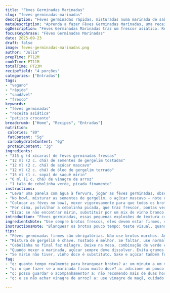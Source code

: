 ```yaml
---
title: "Fèves Germinadas Marinadas"
slug: "feves-germinadas-marinadas"
description: "Fèves germinadas rápidas, misturadas numa marinada de sabor asiático. Textura crocante, notas tostadas de óleo, açúcar e vinagre. Ótimo para entradas ou como acompanhamento leve. Ingredientes simples adaptados, com ajuste no tempo para evitar feijão murchando demais. Receita vegana, sem glúten e sem lactose, fácil de fazer e cheia de personalidade."
metaDescription: "Aprenda a fazer Fèves Germinadas Marinadas, uma receita vegana com noz tostada e umami. Crocância perfeita em poucos minutos."
ogDescription: "Fèves Germinadas Marinadas traz um frescor asiático. Receita simples, ótima para entrada ou acompanhamento, pronta em 23 minutos."
focusKeyphrase: "Fèves Germinadas Marinadas"
date: 2025-09-23
draft: false
image: feves-germinadas-marinadas.png
author: "Julia"
prepTime: PT12M
cookTime: PT11M
totalTime: PT23M
recipeYield: "4 porções"
categories: ["Entradas"]
tags:
- "vegano"
- "rápido"
- "saudável"
- "fresco"
keywords:
- "fèves germinadas"
- "receita asiática"
- "petisco crocante"
breadcrumb: ["Home", "Recipes", "Entradas"]
nutrition: 
 calories: "80"
 fatContent: "5g"
 carbohydrateContent: "6g"
 proteinContent: "3g"
ingredients:
- "315 g (4 xícaras) de fèves germinadas frescas"
- "12 ml (2 c. chá) de sementes de gergelim tostadas"
- "12 ml (2 c. chá) de açúcar mascavo"
- "12 ml (2 c. chá) de óleo de gergelim torrado"
- "15 ml (1 c. sopa) de saquê mirin"
- "6 ml (1 c. chá) de vinagre de arroz"
- "1 talo de cebolinha verde, picada finamente"
instructions:
- "Levar uma panela com água à fervura, jogar as fèves germinadas, observar: bolhas subindo rápido, som da fervura intensa. Ligar o timer em 1 minuto e 10 segundos para não deixar amolecer demais; a crocância é essencial, se passar disso, vira purê sem graça. Escorrer em peneira e sacudir para eliminar água retida."
- "No bowl, misturar as sementes de gergelim, o açúcar mascavo — note que uso mais para dar uma caramelizada leve — ao óleo de gergelim torrado, cheiro potente que já avisa a complexidade que virá. Adicionar o mirin com cuidado para não exagerar no doce, o vinagre de arroz chega depois, para balancear a acidez, mexer até dissolver açúcar, vir uma calda rala com bolhas quase parcelando."
- "Colocar as fèves no bowl, mexer vigorosamente para que todos os brotos fiquem brilhantes e melados com a marinada. Aproveitar para sentir a textura: deve haver resistência ao toque, para não deixar a marinada escorrer fácil demais."
- "Por cima, polvilhar a cebolinha picada, que traz frescor, pontas verdes se destacando, olha que lindo na mesa. Servir logo ou esperar uns 10 minutos para a marinada impregnar melhor — a quem tiver paciência. Se guardado, perderá crocância e aroma do óleo, não recomendo por mais de 2 horas."
- "Dica: se não encontrar mirin, substituir por um mix de vinho branco doce com uma pitada de açúcar, ajustando o açúcar da receita. Óleo de gergelim comum pode ser substituído pelo de amendoim com sutil perda no sabor, mas ainda assim aceitável."
introduction: "Fèves germinadas, essas pequenas explosões de textura crocante, parecem simples, mas têm tanta vida ao toque. Fiquei curioso em como envolver o frescor com aquela pegada umami japonesa, na marinada clássica de óleo de gergelim e mirin. Testei várias vezes, ajustando o tempo de branqueamento para manter firme a crocância, porque nada pior que broto mole que parece suco coagulado. O vinagre de arroz entra como um cut, dá aquele toquezinho ácido que corta a doçura e o óleo se manifesta no aroma, invadindo a cozinha. E a cebolinha é o coroamento, aquela cor e frescor que fazem a diferença."
ingredientsNote: "Use sempre brotos frescos, eles devem estar firmes, sem sinais de murchidão ou umidade excessiva. O açúcar mascavo substitui parcialmente o açúcar branco, dando profundidade. Se faltar óleo de gergelim torrado, pode usar óleo de gergelim normal, mas perde um pouco do aroma intenso; evite óleos neutros, como óleo de soja, pois não trazem sabor. Cebolinha fresca é indispensável; substituições por outras cebolas podem alterar a delicadeza do prato. O vinagre de arroz pode ser trocado por vinagre de maçã, mas cuidado com a acidez forte demais. Para quem não tem mirin, misture sake com um pouco de açúcar, ou até vinho branco doce; o segredo é controlar o dulçor para não esconder o gergelim."
instructionsNote: "Blanquear os brotos pouco tempo: teste visual, quando mudam do translúcido para mais opaco, sinal de cozimento feito. Esfarelar e amolecer indica excesso, então o timer não deve ser o único critério. Mexer os ingredientes da marinada até dissolver o açúcar, isso evita grânulos no prato. Incluir os brotos só quando a marinada estiver equilibrada em sabores para que a mistura envolva tudo na medida. A cebolinha somente no final, para preservar frescor e crocância. Se quiser acelerar a marinada, pode deixar uns minutos na geladeira; cuidado para não perder textura. Evite excesso de líquido na apresentação, escorra levemente para que não fique encharcado."
tips:
- "Fèves germinadas firmes são obrigatórias. Não use brotos murchos. Acredita, com certeza não fica bom. Branqueie rápido, um minuto e pouco, só pra dar aquele choque. Se passar, textura mole. Cuidado total com o tempo. Descarte água bem, secar é vital."
- "Mistura de gergelim é chave. Tostado é melhor. Se faltar, use normal, mas avisa que o sabor muda. Açúcar mascavo é mais dosado do que branco. Cuidado na hora de caramelizar. E com os líquidos, para não ficar encharcado. Vai aparecer um brilho bombástico."
- "Cebolinha no final faz milagre. Deixe na mesa, combinação de verde é irresistível. Se pode, espera um pouco. Dez minutinhos fazem diferença. Se guardar, o crocante some. Não vale mais que duas horas, broto murcha. E o frescor do óleo vai embora."
- "Quando mexer a marinada, açúcar sempre deve dissolver. Evita grumos bobos na hora. Misture até a calda ficar quase transparente. A incorporação deve acontecer, e quando alias, o aroma explode. Cheiro doce e salgado, isso que estamos buscando, certeza!"
- "Se mirin não tiver, vinho doce é substituto. Sake e açúcar também funcionam, mas cuidado. Sabor ideal tem que ser o foco. Adoçando demais, perde o toque de gergelim. É um equilíbrio, não adianta correr. Veja se não tem muito líquido depois."
faq:
- "q: quanto tempo realmente para branquear brotos? a: um minuto a um minuto e dez. Se passar, já sabe. A textura muda total, não pode amolecer. Preste atenção nas bolhas. E o barulho da fervura é música. Chega de broto mole."
- "q: o que fazer se a marinada ficou muito doce? a: adicione um pouco de vinagre. A acidez ajuda. E não se esqueça de equilibrar. Misturas podem ser complicadas. Outra opção é adicionar mais gergelim tostado ou até um pouco de água para diluir."
- "q: posso guardar o acompanhamento? a: não recomendo mais de duas horas. A crocância vai embora. O aroma do óleo se perde. Se precisar, faça fresco sempre. Manter textura é primordial. Armazenamento não é fácil, então prepare na hora."
- "q: e se não achar vinagre de arroz? a: use vinagre de maçã, cuidado com a acidez. Pode até comprometer o prato. Uma colher deve dar e é necessário ajustar. Lembre-se: sabor é todo o jogo aqui. Procure sempre ingredientes frescos."

---
```

